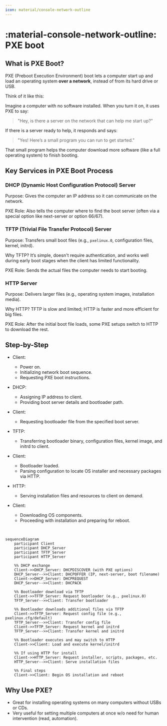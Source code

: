 ```yaml
---
icon: material/console-network-outline
---
```


# :material-console-network-outline: PXE boot

## What is PXE Boot?

PXE (Preboot Execution Environment) boot lets a computer start up and load an operating system **over a network**, instead of from its hard drive or USB.

Think of it like this:

Imagine a computer with no software installed. When you turn it on, it uses PXE to say:

> "Hey, is there a server on the network that can help me start up?"

If there is a server ready to help, it responds and says:

> "Yes! Here’s a small program you can run to get started."

That small program helps the computer download more software (like a full operating system) to finish booting.

## Key Services in PXE Boot Process

### DHCP (Dynamic Host Configuration Protocol) Server

Purpose: Gives the computer an IP address so it can communicate on the network.

PXE Role: Also tells the computer where to find the boot server (often via a special option like next-server or option 66/67).

### TFTP (Trivial File Transfer Protocol) Server

Purpose: Transfers small boot files (e.g., `pxelinux.0`, configuration files, kernel, initrd).

Why TFTP? It’s simple, doesn't require authentication, and works well during early boot stages when the client has limited functionality.

PXE Role: Sends the actual files the computer needs to start booting.

### HTTP Server

Purpose: Delivers larger files (e.g., operating system images, installation media).

Why HTTP? TFTP is slow and limited; HTTP is faster and more efficient for big files.

PXE Role: After the initial boot file loads, some PXE setups switch to HTTP to download the rest.

## Step-by-Step

- Client:
    - Power on.
    - Initializing network boot sequence.
    - Requesting PXE boot instructions.

- DHCP:
    - Assigning IP address to client.
    - Providing boot server details and bootloader path.

- Client:
    - Requesting bootloader file from the specified boot server.

- TFTP:
    - Transferring bootloader binary, configuration files, kernel image, and initrd to client.

- Client:
    - Bootloader loaded.
    - Parsing configuration to locate OS installer and necessary packages via HTTP.

- HTTP:
    - Serving installation files and resources to client on demand.

- Client:
    - Downloading OS components.
    - Proceeding with installation and preparing for reboot.

<br>

```mermaid
sequenceDiagram
    participant Client
    participant DHCP_Server
    participant TFTP_Server
    participant HTTP_Server

    %% DHCP exchange
    Client->>DHCP_Server: DHCPDISCOVER (with PXE options)
    DHCP_Server-->>Client: DHCPOFFER (IP, next-server, boot filename)
    Client->>DHCP_Server: DHCPREQUEST
    DHCP_Server-->>Client: DHCPACK

    %% Bootloader download via TFTP
    Client->>TFTP_Server: Request bootloader (e.g., pxelinux.0)
    TFTP_Server-->>Client: Transfer bootloader

    %% Bootloader downloads additional files via TFTP
    Client->>TFTP_Server: Request config file (e.g., pxelinux.cfg/default)
    TFTP_Server-->>Client: Transfer config file
    Client->>TFTP_Server: Request kernel and initrd
    TFTP_Server-->>Client: Transfer kernel and initrd

    %% Bootloader executes and may switch to HTTP
    Client->>Client: Load and execute kernel/initrd

    %% If using HTTP for install
    Client->>HTTP_Server: Request installer, scripts, packages, etc.
    HTTP_Server-->>Client: Serve installation files

    %% Final steps
    Client->>Client: Begin OS installation and reboot
```

## Why Use PXE?

- Great for installing operating systems on many computers without USBs or CDs.
- Very useful for setting multiple computers at once w/o need for human intervention (read, automation).

<!-- TODO: short video or some other way to showcase it? -->

